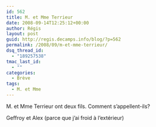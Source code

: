 ```yaml
---
id: 562
title: M. et Mme Terrieur
date: 2008-09-14T12:25:12+00:00
author: Régis
layout: post
guid: http://regis.decamps.info/blog/?p=562
permalink: /2008/09/m-et-mme-terrieur/
dsq_thread_id:
  - "189257538"
tmac_last_id:
  - ""
categories:
  - Brève
tags:
  - M. et Mme
---
```

M. et Mme Terrieur ont deux fils. Comment s’appellent-ils?
  
<!--more-->


  
Geffroy et Alex (parce que j’ai froid à l’extérieur)
